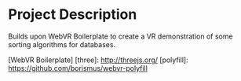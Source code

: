 # Project Description

Builds upon WebVR Boilerplate to create a VR demonstration of some sorting algorithms for databases. 

[WebVR Boilerplate] 
[three]: http://threejs.org/
[polyfill]: https://github.com/borismus/webvr-polyfill
